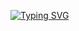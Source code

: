 <a href="https://git.io/typing-svg"><img src="https://readme-typing-svg.demolab.com?font=Fira+Code&weight=300&pause=1000&color=F7A4A2&width=435&lines=%F0%9F%91%8B+Hi%2C+I'm+Jeong-Yun+!!" alt="Typing SVG" /></a>

<!--
**chajy1212/chajy1212** is a ✨ _special_ ✨ repository because its `README.md` (this file) appears on your GitHub profile.

Here are some ideas to get you started:

- 🔭 I’m currently working on ...
- 🌱 I’m currently learning ...
- 👯 I’m looking to collaborate on ...
- 🤔 I’m looking for help with ...
- 💬 Ask me about ...
- 📫 How to reach me: ...
- 😄 Pronouns: ...
- ⚡ Fun fact: ...
-->
